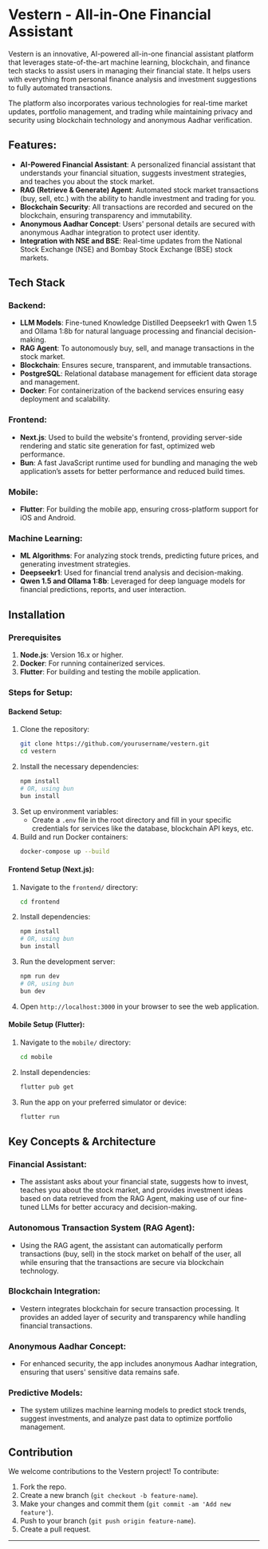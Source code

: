 

# Vestern - All-in-One Financial Assistant

Vestern is an innovative, AI-powered all-in-one financial assistant platform that leverages state-of-the-art machine learning, blockchain, and finance tech stacks to assist users in managing their financial state. It helps users with everything from personal finance analysis and investment suggestions to fully automated transactions. 

The platform also incorporates various technologies for real-time market updates, portfolio management, and trading while maintaining privacy and security using blockchain technology and anonymous Aadhar verification.

## Features:
- **AI-Powered Financial Assistant**: A personalized financial assistant that understands your financial situation, suggests investment strategies, and teaches you about the stock market.
- **RAG (Retrieve & Generate) Agent**: Automated stock market transactions (buy, sell, etc.) with the ability to handle investment and trading for you.
- **Blockchain Security**: All transactions are recorded and secured on the blockchain, ensuring transparency and immutability.
- **Anonymous Aadhar Concept**: Users' personal details are secured with anonymous Aadhar integration to protect user identity.
- **Integration with NSE and BSE**: Real-time updates from the National Stock Exchange (NSE) and Bombay Stock Exchange (BSE) stock markets.

## Tech Stack

### Backend:
- **LLM Models**: Fine-tuned Knowledge Distilled Deepseekr1 with Qwen 1.5 and Ollama 1:8b for natural language processing and financial decision-making.
- **RAG Agent**: To autonomously buy, sell, and manage transactions in the stock market.
- **Blockchain**: Ensures secure, transparent, and immutable transactions.
- **PostgreSQL**: Relational database management for efficient data storage and management.
- **Docker**: For containerization of the backend services ensuring easy deployment and scalability.

### Frontend:
- **Next.js**: Used to build the website's frontend, providing server-side rendering and static site generation for fast, optimized web performance.
- **Bun**: A fast JavaScript runtime used for bundling and managing the web application’s assets for better performance and reduced build times.

### Mobile:
- **Flutter**: For building the mobile app, ensuring cross-platform support for iOS and Android.

### Machine Learning:
- **ML Algorithms**: For analyzing stock trends, predicting future prices, and generating investment strategies.
- **Deepseekr1**: Used for financial trend analysis and decision-making.
- **Qwen 1.5 and Ollama 1:8b**: Leveraged for deep language models for financial predictions, reports, and user interaction.

## Installation

### Prerequisites
1. **Node.js**: Version 16.x or higher.
2. **Docker**: For running containerized services.
3. **Flutter**: For building and testing the mobile application.

### Steps for Setup:

#### Backend Setup:
1. Clone the repository:
   ```bash
   git clone https://github.com/yourusername/vestern.git
   cd vestern
   ```
2. Install the necessary dependencies:
   ```bash
   npm install
   # OR, using bun
   bun install
   ```
3. Set up environment variables:
   - Create a `.env` file in the root directory and fill in your specific credentials for services like the database, blockchain API keys, etc.
4. Build and run Docker containers:
   ```bash
   docker-compose up --build
   ```

#### Frontend Setup (Next.js):
1. Navigate to the `frontend/` directory:
   ```bash
   cd frontend
   ```
2. Install dependencies:
   ```bash
   npm install
   # OR, using bun
   bun install
   ```
3. Run the development server:
   ```bash
   npm run dev
   # OR, using bun
   bun dev
   ```
4. Open `http://localhost:3000` in your browser to see the web application.

#### Mobile Setup (Flutter):
1. Navigate to the `mobile/` directory:
   ```bash
   cd mobile
   ```
2. Install dependencies:
   ```bash
   flutter pub get
   ```
3. Run the app on your preferred simulator or device:
   ```bash
   flutter run
   ```

## Key Concepts & Architecture

### Financial Assistant:
- The assistant asks about your financial state, suggests how to invest, teaches you about the stock market, and provides investment ideas based on data retrieved from the RAG Agent, making use of our fine-tuned LLMs for better accuracy and decision-making.

### Autonomous Transaction System (RAG Agent):
- Using the RAG agent, the assistant can automatically perform transactions (buy, sell) in the stock market on behalf of the user, all while ensuring that the transactions are secure via blockchain technology.

### Blockchain Integration:
- Vestern integrates blockchain for secure transaction processing. It provides an added layer of security and transparency while handling financial transactions.

### Anonymous Aadhar Concept:
- For enhanced security, the app includes anonymous Aadhar integration, ensuring that users' sensitive data remains safe.

### Predictive Models:
- The system utilizes machine learning models to predict stock trends, suggest investments, and analyze past data to optimize portfolio management.

## Contribution

We welcome contributions to the Vestern project! To contribute:

1. Fork the repo.
2. Create a new branch (`git checkout -b feature-name`).
3. Make your changes and commit them (`git commit -am 'Add new feature'`).
4. Push to your branch (`git push origin feature-name`).
5. Create a pull request.



---

